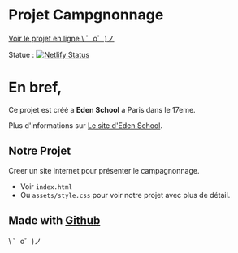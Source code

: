 Projet Campgnonnage
=================

[Voir le projet en ligne \ ゜o゜)ノ](https://compagnonnage.netlify.com/)

Statue : [![Netlify Status](https://api.netlify.com/api/v1/badges/3f08cb46-42da-4301-9726-fa67f5e9d432/deploy-status)](https://app.netlify.com/sites/compagnonnage/deploys)

En bref,
=================

Ce projet est créé a **Eden School** a Paris dans le 17eme.

Plus d'informations sur [Le site d'Eden School](https://www.edenschool.fr/).


Notre Projet
------------

Creer un site internet pour présenter le campagnonnage.
- Voir `index.html`
- Ou `assets/style.css` pour voir notre projet avec plus de détail.

Made with [Github](https://github.com/)
-------------------

\ ゜o゜)ノ
